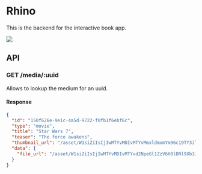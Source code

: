 # Rhino

This is the backend for the interactive book app.

![](http://memeblender.com/wp-content/uploads/2014/04/funny-memes-real-unicorns-have-curves.jpg)


## API

### GET /media/:uuid

Allows to lookup the medium for an uuid.

#### Response

```json
{
  "id": "150f626e-9e1c-4a5d-9722-f0fb1f6ebf6c",
  "type": "movie",
  "title": "Star Wars 7",
  "teaser": "The force awakens",
  "thumbnail_url": "/asset/W1siZiIsIjIwMTYvMDIvMTYvMmxldmxmYm96c19TY3JlZW5zaG90XzIwMTZfMDJfMTZfMTMuMzcuMjgucG5nIl1d?sha=aa7182acf9168d76",
  "data": {
    "file_url": "/asset/W1siZiIsIjIwMTYvMDIvMTYvd2NpeGl1ZzV6X0lDRl9Xb3JzaGlwX1RhZ191bmRfTmFjaHQubXA0Il1d?sha=3852198f753ca9e8"
  }
}
```
